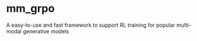 # mm_grpo
A easy-to-use and fast framework to support RL training for popular multi-modal generative models
